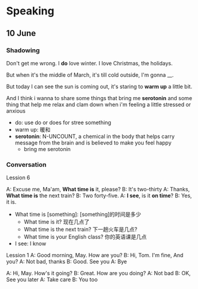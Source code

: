 # Speaking

## 10 June

### Shadowing

Don't get me wrong. I **do** love winter. I love Christmas, the holidays.

But when it's the middle of March, it's till cold outside, I'm gonna __.

But today I can see the sun is coming out, it's staring to **warm up** a little bit.

And I think i wanna to share some things that bring me **serotonin** and some thing that help me relax and clam down when i'm feeling a little stressed or anxious

- do: use do or does for stree something
- warm up: 暖和
- **serotonin**: N-UNCOUNT, a chemical in the body that helps carry message from the brain and is believed to make you feel happy
  - bring me serotonin

### Conversation

Lession 6

A: Excuse me, Ma'am, **What time is** it, please?
B: It's two-thirty
A: Thanks, **What time is**  the next train?
B: Two forty-five.
A: **I see**, is it **on time**?
B: Yes, it is.

- What time is [something]: [something]的时间是多少
  - What time is it? 现在几点了
  - What time is the next train? 下一趟火车是几点?
  - What time is your English class? 你的英语课是几点
- I see: I know

Lession 1
A: Good morning, May. How are you?
B: Hi, Tom. I'm fine, And you?
A: Not bad, thanks
B: Good. See you
A: Bye

A: Hi, May. How's it going?
B: Great. How are you doing?
A: Not bad
B: OK, See you later
A: Take care
B: You too
